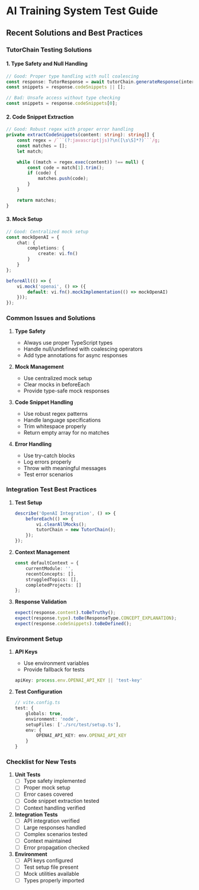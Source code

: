 # AI Training System Test Guide

## Recent Solutions and Best Practices

### TutorChain Testing Solutions

#### 1. Type Safety and Null Handling
```typescript
// Good: Proper type handling with null coalescing
const response: TutorResponse = await tutorChain.generateResponse(interaction);
const snippets = response.codeSnippets || [];

// Bad: Unsafe access without type checking
const snippets = response.codeSnippets[0];
```

#### 2. Code Snippet Extraction
```typescript
// Good: Robust regex with proper error handling
private extractCodeSnippets(content: string): string[] {
    const regex = /```(?:javascript|js)?\n([\s\S]*?)```/g;
    const matches = [];
    let match;

    while ((match = regex.exec(content)) !== null) {
        const code = match[1].trim();
        if (code) {
            matches.push(code);
        }
    }

    return matches;
}
```

#### 3. Mock Setup
```typescript
// Good: Centralized mock setup
const mockOpenAI = {
    chat: {
        completions: {
            create: vi.fn()
        }
    }
};

beforeAll(() => {
    vi.mock('openai', () => ({
        default: vi.fn().mockImplementation(() => mockOpenAI)
    }));
});
```

### Common Issues and Solutions

1. **Type Safety**
   - Always use proper TypeScript types
   - Handle null/undefined with coalescing operators
   - Add type annotations for async responses

2. **Mock Management**
   - Use centralized mock setup
   - Clear mocks in beforeEach
   - Provide type-safe mock responses

3. **Code Snippet Handling**
   - Use robust regex patterns
   - Handle language specifications
   - Trim whitespace properly
   - Return empty array for no matches

4. **Error Handling**
   - Use try-catch blocks
   - Log errors properly
   - Throw with meaningful messages
   - Test error scenarios

### Integration Test Best Practices

1. **Test Setup**
   ```typescript
   describe('OpenAI Integration', () => {
       beforeEach(() => {
           vi.clearAllMocks();
           tutorChain = new TutorChain();
       });
   });
   ```

2. **Context Management**
   ```typescript
   const defaultContext = {
       currentModule: '',
       recentConcepts: [],
       struggledTopics: [],
       completedProjects: []
   };
   ```

3. **Response Validation**
   ```typescript
   expect(response.content).toBeTruthy();
   expect(response.type).toBe(ResponseType.CONCEPT_EXPLANATION);
   expect(response.codeSnippets).toBeDefined();
   ```

### Environment Setup

1. **API Keys**
   - Use environment variables
   - Provide fallback for tests
   ```typescript
   apiKey: process.env.OPENAI_API_KEY || 'test-key'
   ```

2. **Test Configuration**
   ```typescript
   // vite.config.ts
   test: {
       globals: true,
       environment: 'node',
       setupFiles: ['./src/test/setup.ts'],
       env: {
           OPENAI_API_KEY: env.OPENAI_API_KEY
       }
   }
   ```

### Checklist for New Tests

1. **Unit Tests**
   - [ ] Type safety implemented
   - [ ] Proper mock setup
   - [ ] Error cases covered
   - [ ] Code snippet extraction tested
   - [ ] Context handling verified

2. **Integration Tests**
   - [ ] API integration verified
   - [ ] Large responses handled
   - [ ] Complex scenarios tested
   - [ ] Context maintained
   - [ ] Error propagation checked

3. **Environment**
   - [ ] API keys configured
   - [ ] Test setup file present
   - [ ] Mock utilities available
   - [ ] Types properly imported 